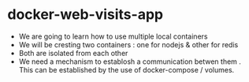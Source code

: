 # docker-web-visits-app

 - We are going to learn how to use multiple local containers
 - We will be cresting two containers : one for nodejs & other for redis
 - Both are isolated from each other
 - We need a mechanism to establosh a communication betwen them . This can be established by the use of docker-compose / volumes.
